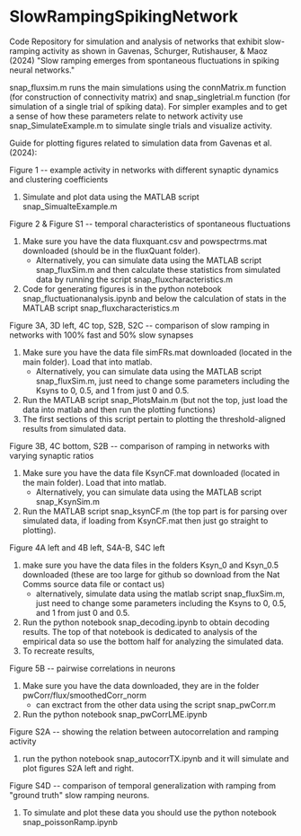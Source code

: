 # SlowRampingSpikingNetwork
Code Repository for simulation and analysis of networks that exhibit slow-ramping activity as shown in Gavenas, Schurger, Rutishauser, & Maoz (2024) "Slow ramping emerges from spontaneous fluctuations in spiking neural networks."

snap_fluxsim.m runs the main simulations using the connMatrix.m function (for construction of connectivity matrix) and snap_singletrial.m function (for simulation of a single trial of spiking data). For simpler examples and to get a sense of how these parameters relate to network activity use snap_SimulateExample.m to simulate single trials and visualize activity.


Guide for plotting figures related to simulation data from Gavenas et al. (2024):

Figure 1 -- example activity in networks with different synaptic dynamics and clustering coefficients
1. Simulate and plot data using the MATLAB script snap_SimualteExample.m

Figure 2 & Figure S1 -- temporal characteristics of spontaneous fluctuations
1. Make sure you have the data fluxquant.csv and powspectrms.mat downloaded (should be in the fluxQuant folder).
	- Alternatively, you can simulate data using the MATLAB script snap_fluxSim.m and then calculate these statistics from simulated data by running the script snap_fluxcharacteristics.m
2. Code for generating figures is in the python notebook snap_fluctuationanalysis.ipynb and below the calculation of stats in the MATLAB script snap_fluxcharacteristics.m

Figure 3A, 3D left, 4C top, S2B, S2C -- comparison of slow ramping in networks with 100% fast and 50% slow synapses
1. Make sure you have the data file simFRs.mat downloaded (located in the main folder). Load that into matlab.
	- Alternatively, you can simulate data using the MATLAB script snap_fluxSim.m, just need to change some parameters including the Ksyns to 0, 0.5, and 1 from just 0 and 0.5.
2. Run the MATLAB script snap_PlotsMain.m (but not the top, just load the data into matlab and then run the plotting functions)
3. The first sections of this script pertain to plotting the threshold-aligned results from simulated data.

Figure 3B, 4C bottom, S2B -- comparison of ramping in networks with varying synaptic ratios
1. Make sure you have the data file KsynCF.mat downloaded (located in the main folder). Load that into matlab.
	- Alternatively, you can simulate data using the MATLAB script snap_KsynSim.m
2. Run the MATLAB script snap_ksynCF.m (the top part is for parsing over simulated data, if loading from KsynCF.mat then just go straight to plotting).

Figure 4A left and 4B left, S4A-B, S4C left
1. make sure you have the data files in the folders Ksyn_0 and Ksyn_0.5 downloaded (these are too large for github so download from the Nat Comms source data file or contact us)
	- alternatively, simulate data using the matlab script snap_fluxSim.m, just need to change some parameters including the Ksyns to 0, 0.5, and 1 from just 0 and 0.5.
2. Run the python notebook snap_decoding.ipynb to obtain decoding results. The top of that notebook is dedicated to analysis of the empirical data so use the bottom half for analyzing the simulated data.
3. To recreate results, 

Figure 5B -- pairwise correlations in neurons 
1. Make sure you have the data downloaded, they are in the folder pwCorr/flux/smoothedCorr_norm
   	- can exctract from the other data using the script snap_pwCorr.m
3. Run the python notebook snap_pwCorrLME.ipynb

Figure S2A -- showing the relation between autocorrelation and ramping activity
1. run the python notebook snap_autocorrTX.ipynb and it will simulate and plot figures S2A left and right.

Figure S4D -- comparison of temporal generalization with ramping from "ground truth" slow ramping neurons.
1. To simulate and plot these data you should use the python notebook snap_poissonRamp.ipynb
